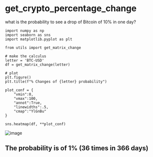 # get_crypto_percentage_change
what is the probability to see a drop of Bitcoin of 10% in one day? 

```
import numpy as np
import seaborn as sns
import matplotlib.pyplot as plt

from utils import get_matrix_change

# make the calculus
letter = 'BTC-USD'
df = get_matrix_change(letter)

# plot
plt.figure()
plt.title(f"% Changes of {letter} probability")

plot_conf = {
    "vmin":0, 
    "vmax":100, 
    "annot":True, 
    "linewidths":.5, 
    "cmap":"YlGnBu"
}

sns.heatmap(df, **plot_conf)
```

![image](https://user-images.githubusercontent.com/23259650/142741554-f6ff81e6-0cd2-4d27-b4c0-fa3902018e13.png)

## The probability is of 1% (36 times in 366 days)
